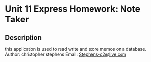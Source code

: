 # Unit 11 Express Homework: Note Taker

## Description

this application is used to read write and store memos on a database. 
Author: christopher stephens
Email: Stephens-c2@live.com
